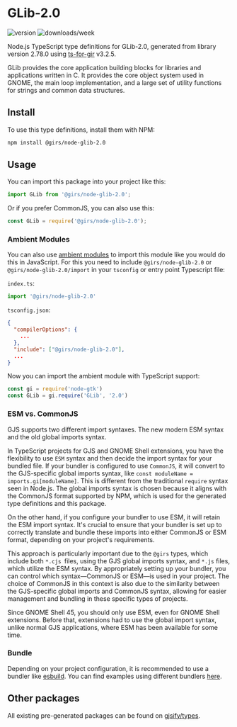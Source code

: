 
# GLib-2.0

![version](https://img.shields.io/npm/v/@girs/node-glib-2.0)
![downloads/week](https://img.shields.io/npm/dw/@girs/node-glib-2.0)


Node.js TypeScript type definitions for GLib-2.0, generated from library version 2.78.0 using [ts-for-gir](https://github.com/gjsify/ts-for-gir) v3.2.5.

GLib provides the core application building blocks for libraries and applications written in C. It provides the core object system used in GNOME, the main loop implementation, and a large set of utility functions for strings and common data structures.

## Install

To use this type definitions, install them with NPM:
```bash
npm install @girs/node-glib-2.0
```

## Usage

You can import this package into your project like this:
```ts
import GLib from '@girs/node-glib-2.0';
```

Or if you prefer CommonJS, you can also use this:
```ts
const GLib = require('@girs/node-glib-2.0');
```

### Ambient Modules

You can also use [ambient modules](https://github.com/gjsify/ts-for-gir/tree/main/packages/cli#ambient-modules) to import this module like you would do this in JavaScript.
For this you need to include `@girs/node-glib-2.0` or `@girs/node-glib-2.0/import` in your `tsconfig` or entry point Typescript file:

`index.ts`:
```ts
import '@girs/node-glib-2.0'
```

`tsconfig.json`:
```json
{
  "compilerOptions": {
    ...
  },
  "include": ["@girs/node-glib-2.0"],
  ...
}
```

Now you can import the ambient module with TypeScript support: 

```ts
const gi = require('node-gtk')
const GLib = gi.require('GLib', '2.0')
```



### ESM vs. CommonJS

GJS supports two different import syntaxes. The new modern ESM syntax and the old global imports syntax.

In TypeScript projects for GJS and GNOME Shell extensions, you have the flexibility to use `ESM` syntax and then decide the import syntax for your bundled file. If your bundler is configured to use `CommonJS`, it will convert to the GJS-specific global imports syntax, like `const moduleName = imports.gi[moduleName]`. This is different from the traditional `require` syntax seen in Node.js. The global imports syntax is chosen because it aligns with the CommonJS format supported by NPM, which is used for the generated type definitions and this package.

On the other hand, if you configure your bundler to use ESM, it will retain the ESM import syntax. It's crucial to ensure that your bundler is set up to correctly translate and bundle these imports into either CommonJS or ESM format, depending on your project's requirements.

This approach is particularly important due to the `@girs` types, which include both `*.cjs `files, using the GJS global imports syntax, and `*.js` files, which utilize the ESM syntax. By appropriately setting up your bundler, you can control which syntax—CommonJS or ESM—is used in your project. The choice of CommonJS in this context is also due to the similarity between the GJS-specific global imports and CommonJS syntax, allowing for easier management and bundling in these specific types of projects.

Since GNOME Shell 45, you should only use ESM, even for GNOME Shell extensions. Before that, extensions had to use the global import syntax, unlike normal GJS applications, where ESM has been available for some time.

### Bundle

Depending on your project configuration, it is recommended to use a bundler like [esbuild](https://esbuild.github.io/). You can find examples using different bundlers [here](https://github.com/gjsify/ts-for-gir/tree/main/examples).

## Other packages

All existing pre-generated packages can be found on [gjsify/types](https://github.com/gjsify/types).

